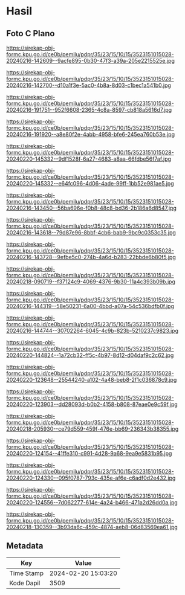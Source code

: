 # Hasil

## Foto C Plano

https://sirekap-obj-formc.kpu.go.id/ce0b/pemilu/pdpr/35/23/15/10/15/3523151015028-20240216-142609--9acfe895-0b30-47f3-a39a-205e2215525e.jpg

https://sirekap-obj-formc.kpu.go.id/ce0b/pemilu/pdpr/35/23/15/10/15/3523151015028-20240216-142700--d10a1f3e-5ac0-4b8a-8d03-c1bec1a541b0.jpg

https://sirekap-obj-formc.kpu.go.id/ce0b/pemilu/pdpr/35/23/15/10/15/3523151015028-20240216-191751--952f6608-2365-4c8a-8597-cb818a5616d7.jpg

https://sirekap-obj-formc.kpu.go.id/ce0b/pemilu/pdpr/35/23/15/10/15/3523151015028-20240216-191920--a8e80f2e-4abb-4958-bfe6-245ea760b53e.jpg

https://sirekap-obj-formc.kpu.go.id/ce0b/pemilu/pdpr/35/23/15/10/15/3523151015028-20240220-145332--9df1528f-6a27-4683-a8aa-66fdbe56f7af.jpg

https://sirekap-obj-formc.kpu.go.id/ce0b/pemilu/pdpr/35/23/15/10/15/3523151015028-20240220-145332--e64fc096-4d06-4ade-99ff-1bb52e981ae5.jpg

https://sirekap-obj-formc.kpu.go.id/ce0b/pemilu/pdpr/35/23/15/10/15/3523151015028-20240216-143450--56ba696e-f0b8-48c8-bd36-2b186a6d8547.jpg

https://sirekap-obj-formc.kpu.go.id/ce0b/pemilu/pdpr/35/23/15/10/15/3523151015028-20240216-143618--79d87e96-8bbf-4cb6-bab9-9bc9c0353c35.jpg

https://sirekap-obj-formc.kpu.go.id/ce0b/pemilu/pdpr/35/23/15/10/15/3523151015028-20240216-143728--9efbe5c0-274b-4a6d-b283-22bbde6b80f5.jpg

https://sirekap-obj-formc.kpu.go.id/ce0b/pemilu/pdpr/35/23/15/10/15/3523151015028-20240218-090719--f37124c9-4069-4376-9b30-11a4c393b09b.jpg

https://sirekap-obj-formc.kpu.go.id/ce0b/pemilu/pdpr/35/23/15/10/15/3523151015028-20240216-144319--58e50231-6a00-4bbd-a07a-54c536bdfb0f.jpg

https://sirekap-obj-formc.kpu.go.id/ce0b/pemilu/pdpr/35/23/15/10/15/3523151015028-20240216-144744--30702264-6045-4c9b-823b-5210237c9823.jpg

https://sirekap-obj-formc.kpu.go.id/ce0b/pemilu/pdpr/35/23/15/10/15/3523151015028-20240220-144824--1a72cb32-ff5c-4b97-8d12-d04daf9c2c62.jpg

https://sirekap-obj-formc.kpu.go.id/ce0b/pemilu/pdpr/35/23/15/10/15/3523151015028-20240220-123648--25544240-a102-4a48-beb8-2f1c036878c9.jpg

https://sirekap-obj-formc.kpu.go.id/ce0b/pemilu/pdpr/35/23/15/10/15/3523151015028-20240220-123903--dd28093d-b0b2-4158-b808-87eae0e9c59f.jpg

https://sirekap-obj-formc.kpu.go.id/ce0b/pemilu/pdpr/35/23/15/10/15/3523151015028-20240218-205930--ce79d559-459f-476e-bb69-236343b38355.jpg

https://sirekap-obj-formc.kpu.go.id/ce0b/pemilu/pdpr/35/23/15/10/15/3523151015028-20240220-124154--41ffe310-c991-4d28-9a68-9ea9e5831b95.jpg

https://sirekap-obj-formc.kpu.go.id/ce0b/pemilu/pdpr/35/23/15/10/15/3523151015028-20240220-124330--095f0787-793c-435e-af6e-c6adf0d2e432.jpg

https://sirekap-obj-formc.kpu.go.id/ce0b/pemilu/pdpr/35/23/15/10/15/3523151015028-20240220-124556--7d062277-614e-4a24-b466-471a2d26dd0a.jpg

https://sirekap-obj-formc.kpu.go.id/ce0b/pemilu/pdpr/35/23/15/10/15/3523151015028-20240218-130359--3b93da6c-459c-4874-aeb8-06d83569ea61.jpg


## Metadata

| Key        | Value               |
| ---------- | ------------------- |
| Time Stamp | 2024-02-20 15:03:20 |
| Kode Dapil | 3509                |



